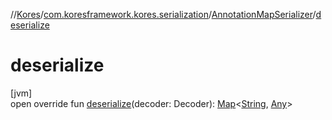 //[Kores](../../../index.md)/[com.koresframework.kores.serialization](../index.md)/[AnnotationMapSerializer](index.md)/[deserialize](deserialize.md)

# deserialize

[jvm]\
open override fun [deserialize](deserialize.md)(decoder: Decoder): [Map](https://kotlinlang.org/api/latest/jvm/stdlib/kotlin.collections/-map/index.html)<[String](https://kotlinlang.org/api/latest/jvm/stdlib/kotlin/-string/index.html), [Any](https://kotlinlang.org/api/latest/jvm/stdlib/kotlin/-any/index.html)>
